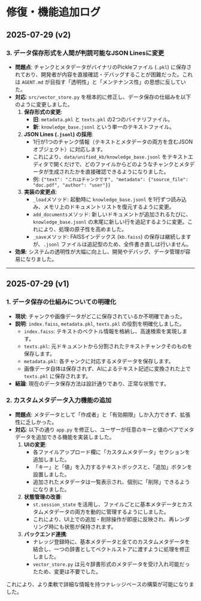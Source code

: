 # 修復・機能追加ログ

## 2025-07-29 (v2)

### 3. データ保存形式を人間が判読可能なJSON Linesに変更

- **問題点**: チャンクとメタデータがバイナリのPickleファイル (`.pkl`) に保存されており、開発者が内容を直接確認・デバッグすることが困難だった。これは `AGENT.md` が目指す「透明性」と「メンテナンス性」の思想に反していた。
- **対応**: `src/vector_store.py` を根本的に修正し、データ保存の仕組みを以下のように変更しました。
    1.  **保存形式の変更**:
        - **旧**: `metadata.pkl` と `texts.pkl` の2つのバイナリファイル。
        - **新**: `knowledge_base.jsonl` という単一のテキストファイル。
    2.  **JSON Lines (`.jsonl`) の採用**:
        - 1行が1つのチャンク情報（テキストとメタデータの両方を含むJSONオブジェクト）に対応します。
        - これにより、`data/unified_kb/knowledge_base.jsonl` をテキストエディタで開くだけで、どのファイルからどのようなチャンクとメタデータが生成されたかを直接確認できるようになりました。
        - 例: `{"text": "これはチャンクです", "metadata": {"source_file": "doc.pdf", "author": "user"}}`
    3.  **実装の変更点**:
        - `_load`メソッド: 起動時に `knowledge_base.jsonl` を1行ずつ読み込み、メモリ上のドキュメントリストを復元するように変更。
        - `add_documents`メソッド: 新しいドキュメントが追加されるたびに、`knowledge_base.jsonl` の末尾に新しい行を追記するように変更。これにより、処理の原子性を高めました。
        - `_save`メソッド: FAISSインデックス (`kb.faiss`) の保存は継続しますが、`.jsonl` ファイルは追記型のため、全件書き直しは行いません。
- **効果**: システムの透明性が大幅に向上し、開発やデバッグ、データ管理が容易になりました。

---

## 2025-07-29 (v1)

### 1. データ保存の仕組みについての明確化

- **現状**: チャンクや画像データがどこに保存されているか不明確であった。
- **説明**: `index.faiss`, `metadata.pkl`, `texts.pkl` の役割を明確化しました。
    - `index.faiss`: テキストのベクトル情報を格納し、高速検索を実現します。
    - `texts.pkl`: 元ドキュメントから分割されたテキストチャンクそのものを保存します。
    - `metadata.pkl`: 各チャンクに対応するメタデータを保存します。
    - 画像データ自体は保存されず、AIによるテキスト記述に変換された上で `texts.pkl` に保存されます。
- **結論**: 現在のデータ保存方法は設計通りであり、正常な状態です。

### 2. カスタムメタデータ入力機能の追加

- **問題点**: メタデータとして「作成者」と「有効期限」しか入力できず、拡張性に乏しかった。
- **対応**: 以下の通り `app.py` を修正し、ユーザーが任意のキーと値のペアでメタデータを追加できる機能を実装しました。
    1.  **UIの変更**:
        - 各ファイルアップロード欄に「カスタムメタデータ」セクションを追加しました。
        - 「キー」と「値」を入力するテキストボックスと、「追加」ボタンを設置しました。
        - 追加されたメタデータは一覧表示され、個別に「削除」できるようになりました。
    2.  **状態管理の改善**:
        - `st.session_state` を活用し、ファイルごとに基本メタデータとカスタムメタデータの両方を動的に管理するようにしました。
        - これにより、UI上での追加・削除操作が即座に反映され、再レンダリング時にも状態が保持されます。
    3.  **バックエンド連携**:
        - ナレッジ登録時に、基本メタデータと全てのカスタムメタデータを結合し、一つの辞書としてベクトルストアに渡すように処理を修正しました。
        - `vector_store.py` は元々辞書形式のメタデータを受け入れ可能だったため、変更は不要でした。

これにより、より柔軟で詳細な情報を持つナレッジベースの構築が可能になりました。